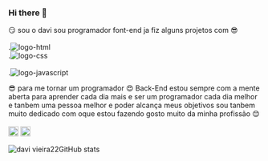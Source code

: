 ### Hi there 👋

 :smirk: sou o davi sou programador font-end ja fiz alguns projetos com :sunglasses:
<br>
<br>
.<img src="https://img.shields.io/badge/HTML-239120?style=for-the-badge&logo=html5&logoColor=white" alt=logo-html>
<br>
.<img src="https://img.shields.io/badge/CSS-239120?&style=for-the-badge&logo=css3&logoColor=white" alt=logo-css>
<br>
<br>
.<img src="https://img.shields.io/badge/JavaScript-323330?style=for-the-badge&logo=javascript&logoColor=F7DF1E" alt=logo-javascript>
<br>

:sunglasses: para me tornar um programador :heart_eyes: Back-End 
estou sempre com a mente aberta para aprender cada dia mais e ser um 
programador cada dia melhor e tanbem uma pessoa melhor e poder alcança meus objetivos 
sou tanbem muito dedicado com oque estou fazendo 
gosto muito da minha profissão :blush:
<br>
<br>
<a> <img src="https://github.com/davivieira22/davivieira22/assets/159499492/b54c6988-0d0e-47c4-b889-a539224cae3c" width="20"/></a> <a><img src="https://github.com/davivieira22/davivieira22/assets/159499492/fb1b3dd5-c4be-4b60-a88e-f3ed02dd061b" width="20"/></a>

![davi vieira22GitHub stats](https://github-readme-stats.vercel.app/api?username=davivieira22&show_icons=true&theme=radical)
